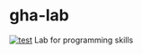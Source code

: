 # gha-lab
[![test](https://github.com/hamuel/ghalab/actions/workflows/test.yaml/badge.svg)](https://github.com/hamuel/gha-lab/actions/workflows/test.yaml)
Lab for programming skills

